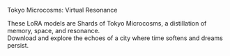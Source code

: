 Tokyo Microcosms: Virtual Resonance

These LoRA models are Shards of Tokyo Microcosms, a distillation of memory, space, and resonance.  
Download and explore the echoes of a city where time softens and dreams persist.  



